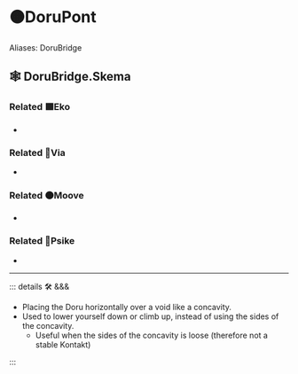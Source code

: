 # 🟠<mooves>DoruPont</mooves>

Aliases: DoruBridge

## 🕸 DoruBridge.Skema

### Related 🟩<ekos>Eko</ekos>

-

### Related 🔻<via>Via</via>

-

### Related 🟠<mooves>Moove</mooves>

-

### Related 💜<psike>Psike</psike>

-

---

<!-- =================================================== -->
<!-- =================================================== -->
<!-- =================================================== -->
<!-- =================================================== -->
<!-- =================================================== -->
::: details 🛠 <dev>&&&</dev>

- Placing the Doru horizontally over a void like a concavity.
- Used to lower yourself down or climb up, instead of using the sides of the concavity.
    - Useful when the sides of the concavity is loose (therefore not a stable Kontakt)

:::

